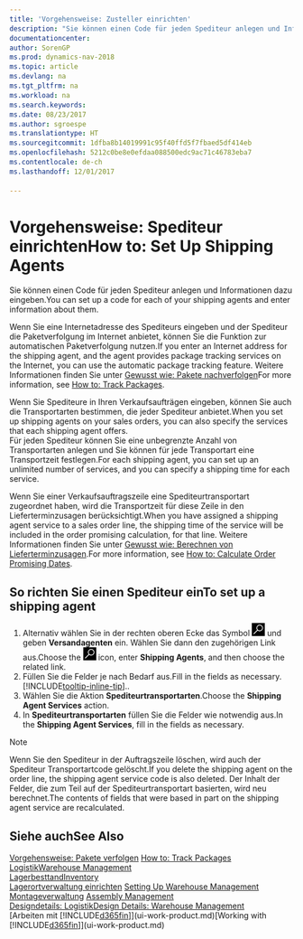 ```yaml
---
title: 'Vorgehensweise: Zusteller einrichten'
description: "Sie können einen Code für jeden Spediteur anlegen und Informationen dazu eingeben."
documentationcenter: 
author: SorenGP
ms.prod: dynamics-nav-2018
ms.topic: article
ms.devlang: na
ms.tgt_pltfrm: na
ms.workload: na
ms.search.keywords: 
ms.date: 08/23/2017
ms.author: sgroespe
ms.translationtype: HT
ms.sourcegitcommit: 1dfba8b14019991c95f40ffd5f7fbaed5df414eb
ms.openlocfilehash: 5212c0be8e0efdaa088500edc9ac71c46783eba7
ms.contentlocale: de-ch
ms.lasthandoff: 12/01/2017

---
```

# <a name="how-to-set-up-shipping-agents"></a><span data-ttu-id="069d6-103">Vorgehensweise: Spediteur einrichten</span><span class="sxs-lookup"><span data-stu-id="069d6-103">How to: Set Up Shipping Agents</span></span>
<span data-ttu-id="069d6-104">Sie können einen Code für jeden Spediteur anlegen und Informationen dazu eingeben.</span><span class="sxs-lookup"><span data-stu-id="069d6-104">You can set up a code for each of your shipping agents and enter information about them.</span></span>  

<span data-ttu-id="069d6-105">Wenn Sie eine Internetadresse des Spediteurs eingeben und der Spediteur die Paketverfolgung im Internet anbietet, können Sie die Funktion zur automatischen Paketverfolgung nutzen.</span><span class="sxs-lookup"><span data-stu-id="069d6-105">If you enter an Internet address for the shipping agent, and the agent provides package tracking services on the Internet, you can use the automatic package tracking feature.</span></span> <span data-ttu-id="069d6-106">Weitere Informationen finden Sie unter [Gewusst wie: Pakete nachverfolgen](sales-how-track-packages.md)</span><span class="sxs-lookup"><span data-stu-id="069d6-106">For more information, see [How to: Track Packages](sales-how-track-packages.md).</span></span>

<span data-ttu-id="069d6-107">Wenn Sie Spediteure in Ihren Verkaufsaufträgen eingeben, können Sie auch die Transportarten bestimmen, die jeder Spediteur anbietet.</span><span class="sxs-lookup"><span data-stu-id="069d6-107">When you set up shipping agents on your sales orders, you can also specify the services that each shipping agent offers.</span></span>  
<span data-ttu-id="069d6-108">Für jeden Spediteur können Sie eine unbegrenzte Anzahl von Transportarten anlegen und Sie können für jede Transportart eine Transportzeit festlegen.</span><span class="sxs-lookup"><span data-stu-id="069d6-108">For each shipping agent, you can set up an unlimited number of services, and you can specify a shipping time for each service.</span></span>  

<span data-ttu-id="069d6-109">Wenn Sie einer Verkaufsauftragszeile eine Spediteurtransportart zugeordnet haben, wird die Transportzeit für diese Zeile in den Lieferterminzusagen berücksichtigt.</span><span class="sxs-lookup"><span data-stu-id="069d6-109">When you have assigned a shipping agent service to a sales order line, the shipping time of the service will be included in the order promising calculation, for that line.</span></span> <span data-ttu-id="069d6-110">Weitere Informationen finden Sie unter [Gewusst wie: Berechnen von Lieferterminzusagen](sales-how-to-calculate-order-promising-dates.md).</span><span class="sxs-lookup"><span data-stu-id="069d6-110">For more information, see [How to: Calculate Order Promising Dates](sales-how-to-calculate-order-promising-dates.md).</span></span>

## <a name="to-set-up-a-shipping-agent"></a><span data-ttu-id="069d6-111">So richten Sie einen Spediteur ein</span><span class="sxs-lookup"><span data-stu-id="069d6-111">To set up a shipping agent</span></span>  
1.  <span data-ttu-id="069d6-112">Alternativ wählen Sie in der rechten oberen Ecke das Symbol ![Nach Seite oder Bericht suchen](media/ui-search/search_small.png "Nach Seite oder Bericht suchen") und geben **Versandagenten** ein. Wählen Sie dann den zugehörigen Link aus.</span><span class="sxs-lookup"><span data-stu-id="069d6-112">Choose the ![Search for Page or Report](media/ui-search/search_small.png "Search for Page or Report icon") icon, enter **Shipping Agents**, and then choose the related link.</span></span>  
2.  <span data-ttu-id="069d6-113">Füllen Sie die Felder je nach Bedarf aus.</span><span class="sxs-lookup"><span data-stu-id="069d6-113">Fill in the fields as necessary.</span></span> [!INCLUDE[tooltip-inline-tip](includes/tooltip-inline-tip_md.md)]<span data-ttu-id="069d6-114">.</span><span class="sxs-lookup"><span data-stu-id="069d6-114">.</span></span>  
3.  <span data-ttu-id="069d6-115">Wählen Sie die Aktion **Spediteurtransportarten**.</span><span class="sxs-lookup"><span data-stu-id="069d6-115">Choose the **Shipping Agent Services** action.</span></span>
4. <span data-ttu-id="069d6-116">In **Spediteurtransportarten** füllen Sie die Felder wie notwendig aus.</span><span class="sxs-lookup"><span data-stu-id="069d6-116">In the **Shipping Agent Services**, fill in the fields as necessary.</span></span>

> [!NOTE]  
>  <span data-ttu-id="069d6-117">Wenn Sie den Spediteur in der Auftragszeile löschen, wird auch der Spediteur Transportartcode gelöscht.</span><span class="sxs-lookup"><span data-stu-id="069d6-117">If you delete the shipping agent on the order line, the shipping agent service code is also deleted.</span></span> <span data-ttu-id="069d6-118">Der Inhalt der Felder, die zum Teil auf der Spediteurtransportart basierten, wird neu berechnet.</span><span class="sxs-lookup"><span data-stu-id="069d6-118">The contents of fields that were based in part on the shipping agent service are recalculated.</span></span>  

## <a name="see-also"></a><span data-ttu-id="069d6-119">Siehe auch</span><span class="sxs-lookup"><span data-stu-id="069d6-119">See Also</span></span>
<span data-ttu-id="069d6-120">[Vorgehensweise: Pakete verfolgen](sales-how-track-packages.md)  </span><span class="sxs-lookup"><span data-stu-id="069d6-120">[How to: Track Packages](sales-how-track-packages.md)  </span></span>  
[<span data-ttu-id="069d6-121">Logistik</span><span class="sxs-lookup"><span data-stu-id="069d6-121">Warehouse Management</span></span>](warehouse-manage-warehouse.md)  
[<span data-ttu-id="069d6-122">Lagerbesttand</span><span class="sxs-lookup"><span data-stu-id="069d6-122">Inventory</span></span>](inventory-manage-inventory.md)  
<span data-ttu-id="069d6-123">[Lagerortverwaltung einrichten](warehouse-setup-warehouse.md)   </span><span class="sxs-lookup"><span data-stu-id="069d6-123">[Setting Up Warehouse Management](warehouse-setup-warehouse.md)   </span></span>  
<span data-ttu-id="069d6-124">[Montageverwaltung](assembly-assemble-items.md)  </span><span class="sxs-lookup"><span data-stu-id="069d6-124">[Assembly Management](assembly-assemble-items.md)  </span></span>  
[<span data-ttu-id="069d6-125">Designdetails: Logistik</span><span class="sxs-lookup"><span data-stu-id="069d6-125">Design Details: Warehouse Management</span></span>](design-details-warehouse-management.md)  
<span data-ttu-id="069d6-126">[Arbeiten mit [!INCLUDE[d365fin](includes/d365fin_md.md)]](ui-work-product.md)</span><span class="sxs-lookup"><span data-stu-id="069d6-126">[Working with [!INCLUDE[d365fin](includes/d365fin_md.md)]](ui-work-product.md)</span></span>  

